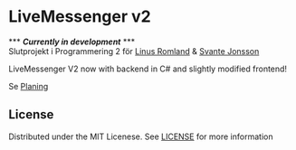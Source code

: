 # LiveMessenger v2
*** ***Currently in development*** ***<br>
Slutprojekt i Programmering 2 för [Linus Romland](https://github.com/linusromland) & [Svante Jonsson](https://github.com/svante-jonsson)

LiveMessenger V2 now with backend in C# and slightly modified frontend!

Se [Planing](PLANING.md)

## License
Distributed under the MIT Licenese. See [LICENSE](LICENSE) for more information
